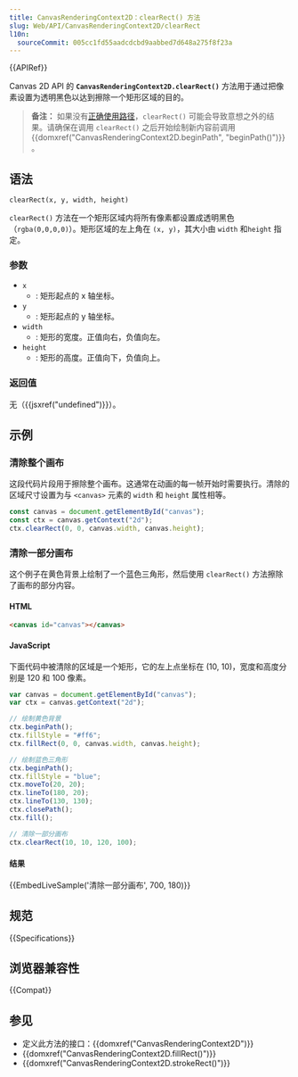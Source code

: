 ```yaml
---
title: CanvasRenderingContext2D：clearRect() 方法
slug: Web/API/CanvasRenderingContext2D/clearRect
l10n:
  sourceCommit: 005cc1fd55aadcdcbd9aabbed7d648a275f8f23a
---
```


{{APIRef}}

Canvas 2D API 的 **`CanvasRenderingContext2D.clearRect()`** 方法用于通过把像素设置为透明黑色以达到擦除一个矩形区域的目的。

> **备注：** 如果没有[正确使用路径](/zh-CN/docs/Web/API/Canvas_API/Tutorial/Drawing_shapes#绘制路径)，`clearRect()` 可能会导致意想之外的结果。请确保在调用 `clearRect()` 之后开始绘制新内容前调用 {{domxref("CanvasRenderingContext2D.beginPath", "beginPath()")}} 。

## 语法

```js-nolint
clearRect(x, y, width, height)
```

`clearRect()` 方法在一个矩形区域内将所有像素都设置成透明黑色（`rgba(0,0,0,0)`）。矩形区域的左上角在 `(x, y)`，其大小由 `width` 和`height` 指定。

### 参数

- `x`
  - : 矩形起点的 x 轴坐标。
- `y`
  - : 矩形起点的 y 轴坐标。
- `width`
  - : 矩形的宽度。正值向右，负值向左。
- `height`
  - : 矩形的高度。正值向下，负值向上。

### 返回值

无（{{jsxref("undefined")}}）。

## 示例

### 清除整个画布

这段代码片段用于擦除整个画布。这通常在动画的每一帧开始时需要执行。清除的区域尺寸设置为与 `<canvas>` 元素的 `width` 和 `height` 属性相等。

```js
const canvas = document.getElementById("canvas");
const ctx = canvas.getContext("2d");
ctx.clearRect(0, 0, canvas.width, canvas.height);
```

### 清除一部分画布

这个例子在黄色背景上绘制了一个蓝色三角形，然后使用 `clearRect()` 方法擦除了画布的部分内容。

#### HTML

```html
<canvas id="canvas"></canvas>
```

#### JavaScript

下面代码中被清除的区域是一个矩形，它的左上点坐标在 (10, 10)，宽度和高度分别是 120 和 100 像素。

```js
var canvas = document.getElementById("canvas");
var ctx = canvas.getContext("2d");

// 绘制黄色背景
ctx.beginPath();
ctx.fillStyle = "#ff6";
ctx.fillRect(0, 0, canvas.width, canvas.height);

// 绘制蓝色三角形
ctx.beginPath();
ctx.fillStyle = "blue";
ctx.moveTo(20, 20);
ctx.lineTo(180, 20);
ctx.lineTo(130, 130);
ctx.closePath();
ctx.fill();

// 清除一部分画布
ctx.clearRect(10, 10, 120, 100);
```

#### 结果

{{EmbedLiveSample('清除一部分画布', 700, 180)}}

## 规范

{{Specifications}}

## 浏览器兼容性

{{Compat}}

## 参见

- 定义此方法的接口：{{domxref("CanvasRenderingContext2D")}}
- {{domxref("CanvasRenderingContext2D.fillRect()")}}
- {{domxref("CanvasRenderingContext2D.strokeRect()")}}
